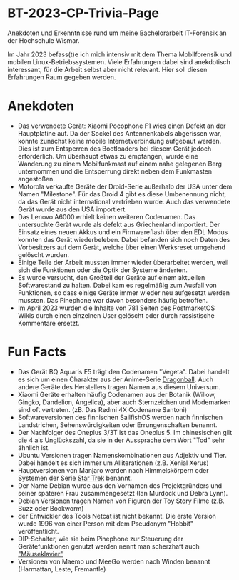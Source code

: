 # BT-2023-CP-Trivia-Page
Anekdoten und Erkenntnisse rund um meine Bachelorarbeit IT-Forensik an der Hochschule Wismar. 

Im Jahr 2023 befass(t)e ich mich intensiv mit dem Thema Mobilforensik und mobilen Linux-Betriebssystemen. Viele Erfahrungen dabei sind anekdotisch interessant, für die Arbeit selbst aber nicht relevant. Hier soll diesen Erfahrungen Raum gegeben werden. 

# Anekdoten

- Das verwendete Gerät: Xiaomi Pocophone F1 wies einen Defekt an der Hauptplatine auf. Da der Sockel des Antennenkabels abgerissen war, konnte zunächst keine mobile Internetverbindung aufgebaut werden. Dies ist zum Entsperren des Bootloaders bei diesem Gerät jedoch erforderlich. Um überhaupt etwas zu empfangen, wurde eine Wanderung zu einem Mobilfunkmast auf einem nahe gelegenen Berg unternommen und die Entsperrung direkt neben dem Funkmasten angestoßen. 
- Motorola verkaufte Geräte der Droid-Serie außerhalb der USA unter dem Namen "Milestone". Für das Droid 4 gibt es diese Umbenennung nicht, da das Gerät nicht international vertrieben wurde. Auch das verwendete Gerät wurde aus den USA importiert. 
- Das Lenovo A6000 erhielt keinen weiteren Codenamen. Das untersuchte Gerät wurde als defekt aus Griechenland importiert. Der Einsatz eines neuen Akkus und ein Firmwareflash über den EDL Modus konnten das Gerät wiederbeleben. Dabei befanden sich noch Daten des Vorbesitzers auf dem Gerät, welche über einen Werksreset umgehend gelöscht wurden. 
- Einige Teile der Arbeit mussten immer wieder überarbeitet werden, weil sich die Funktionen oder die Optik der Systeme änderten. 
- Es wurde versucht, den Großteil der Geräte auf einem aktuellen Softwarestand zu halten. Dabei kam es regelmäßig zum Ausfall von Funktionen, so dass einige Geräte immer wieder neu aufgesetzt werden mussten. Das Pinephone war davon besonders häufig betroffen. 
- Im April 2023 wurden die Inhalte von 781 Seiten des PostmarketOS Wikis durch einen einzelnen User gelöscht oder durch rassistische Kommentare ersetzt. 

# Fun Facts

- Das Gerät BQ Aquaris E5 trägt den Codenamen "Vegeta". Dabei handelt es sich um einen Charakter aus der Anime-Serie [Dragonball](https://de.wikipedia.org/wiki/Dragon_Ball). Auch andere Geräte des Herstellers tragen Namen aus diesem Universum. 
- Xiaomi Geräte erhalten häufig Codenamen aus der Botanik (Willow, Gingko, Dandelion, Angelica), aber auch Sternzeichen und Modemarken sind oft vertreten. (zB. Das Redmi 4X Codename Santoni)
- Softwareversionen des finnischen SailfishOS werden nach finnischen Landstrichen, Sehenswürdigkeiten oder Errungenschaften benannt. 
- Der Nachfolger des Oneplus 3/3T ist das Oneplus 5. Im chinesischen gilt die 4 als Unglückszahl, da sie in der Aussprache dem Wort "Tod" sehr ähnlich ist. 
- Ubuntu Versionen tragen Namenskombinationen aus Adjektiv und Tier. Dabei handelt es sich immer um Alliterationen (z.B. Xenial Xerus) 
- Hauptversionen von Manjaro werden nach Himmelskörpern oder Systemen der Serie [Star Trek](https://de.wikipedia.org/wiki/Star_Trek) benannt. 
- Der Name Debian wurde aus den Vornamen des Projektgründers und seiner späteren Frau zusammengesetzt (Ian Murdock und Debra Lynn). 
- Debian Versionen tragen Namen von Figuren der Toy Story Filme (z.B. Buzz oder Bookworm) 
- der Entwickler des Tools Netcat ist nicht bekannt. Die erste Version wurde 1996 von einer Person mit dem Pseudonym "Hobbit" veröffentlicht. 
- DIP-Schalter, wie sie beim Pinephone zur Steuerung der Gerätefunktionen genutzt werden nennt man scherzhaft auch ["Mäuseklavier"](https://de.wiktionary.org/wiki/M%C3%A4useklavier)
- Versionen von Maemo und MeeGo werden nach Winden benannt (Harmattan, Leste, Fremantle) 
